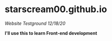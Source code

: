 # starscream00.github.io
*Website Testground 12/18/20*

**I'll use this to learn Front-end development**
